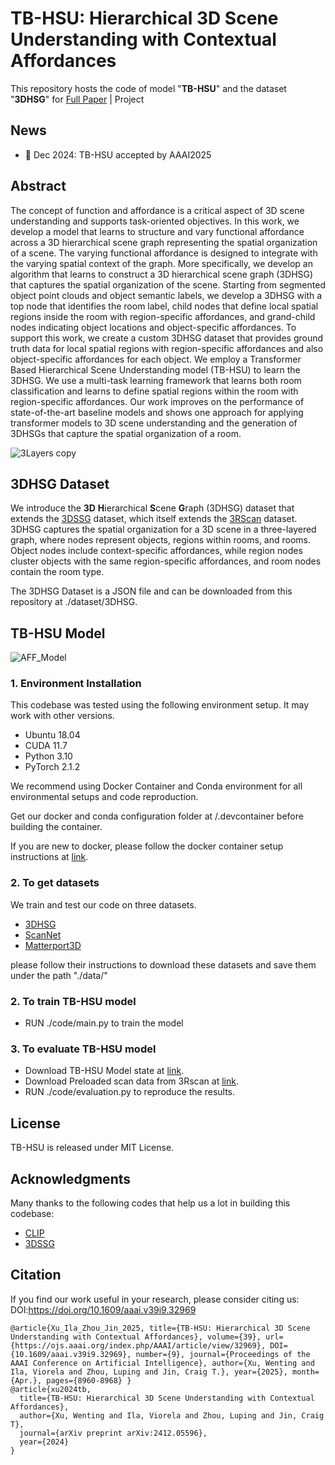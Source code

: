 # TB-HSU: Hierarchical 3D Scene Understanding with Contextual Affordances 
This repository hosts the code of model "**TB-HSU**" and the dataset "**3DHSG**" for [Full Paper](https://arxiv.org/abs/2412.05596) | Project



## News
* 🎉 Dec 2024: TB-HSU accepted by AAAI2025

## Abstract
The concept of function and affordance is a critical aspect of 3D scene understanding and supports task-oriented objectives. In this work, we develop a model that learns to structure and vary functional affordance across a 3D hierarchical scene graph representing the spatial organization of a scene. The varying functional affordance is designed to integrate with the varying spatial context of the graph. More specifically, we develop an algorithm that learns to construct a 3D hierarchical scene graph (3DHSG) that captures the spatial organization of the scene. Starting from segmented object point clouds and object semantic labels, we develop a 3DHSG with a top node that identifies the room label, child nodes that define local spatial regions inside the room with region-specific affordances, and grand-child nodes indicating object locations and object-specific affordances. To support this work, we create a custom 3DHSG dataset that provides ground truth data for local spatial regions with region-specific affordances and also object-specific affordances for each object. We employ a Transformer Based Hierarchical Scene Understanding model (TB-HSU) to learn the 3DHSG. We use a multi-task learning framework that learns both room classification and learns to define spatial regions within the room with region-specific affordances. Our work improves on the performance of state-of-the-art baseline models and shows one approach for applying transformer models to 3D scene understanding and the generation of 3DHSGs that capture the spatial organization of a room.

![3Layers copy](https://github.com/user-attachments/assets/8e79a7d3-3d19-49fe-a36d-cbc2aa9d5275)

## 3DHSG Dataset
We introduce the **3D** **H**ierarchical **S**cene **G**raph (3DHSG) dataset that extends the [3DSSG](https://github.com/ShunChengWu/3DSSG) dataset, which itself extends the [3RScan](https://github.com/WaldJohannaU/3RScan) dataset. 3DHSG captures the spatial organization for a 3D scene in a three-layered graph, where nodes represent objects, regions within rooms, and rooms. Object nodes include context-specific affordances, while region nodes cluster objects with the same region-specific affordances, and room nodes contain the room type.

The 3DHSG Dataset is a JSON file and can be downloaded from this repository at ./dataset/3DHSG.

## TB-HSU Model
![AFF_Model](https://github.com/user-attachments/assets/46702156-d3fb-403f-84e9-cab73639dd72)

### 1. Environment Installation
This codebase was tested using the following environment setup. It may work with other versions.
* Ubuntu 18.04
* CUDA 11.7
* Python 3.10
* PyTorch 2.1.2
  
We recommend using Docker Container and Conda environment for all environmental setups and code reproduction.

Get our docker and conda configuration folder at /.devcontainer before building the container.

If you are new to docker, please follow the docker container setup instructions at [link](https://github.com/WentingXu3o3/DockerContainer_NvidiaGPU_Installed).
### 2. To get datasets
We train and test our code on three datasets. 
* [3DHSG](https://github.com/WentingXu3o3/TB-HSU/tree/main/dataset/3DHSG)
* [ScanNet](https://github.com/ScanNet/ScanNet)
* [Matterport3D](https://github.com/niessner/Matterport)

please follow their instructions to download these datasets and save them under the path "./data/"

### 2. To train TB-HSU model
* RUN ./code/main.py to train the model
### 3. To evaluate TB-HSU model
* Download TB-HSU Model state at [link](https://drive.google.com/drive/folders/1i8auRQqfT7Y85n5mqdkwxAsmRZ26oVIk?usp=drive_link).
* Download Preloaded scan data from 3Rscan at [link](https://drive.google.com/drive/folders/1MzmptNheGa7ToPhMfAGjw4B4hMoAhU5t?usp=drive_link).
* RUN ./code/evaluation.py to reproduce the results.
## License
TB-HSU is released under MIT License.
## Acknowledgments
Many thanks to the following codes that help us a lot in building this codebase:
* [CLIP](https://github.com/openai/CLIP)
* [3DSSG](https://github.com/ShunChengWu/3DSSG)

## Citation
If you find our work useful in your research, please consider citing us:
DOI:https://doi.org/10.1609/aaai.v39i9.32969
```
@article{Xu_Ila_Zhou_Jin_2025, title={TB-HSU: Hierarchical 3D Scene Understanding with Contextual Affordances}, volume={39}, url={https://ojs.aaai.org/index.php/AAAI/article/view/32969}, DOI={10.1609/aaai.v39i9.32969}, number={9}, journal={Proceedings of the AAAI Conference on Artificial Intelligence}, author={Xu, Wenting and Ila, Viorela and Zhou, Luping and Jin, Craig T.}, year={2025}, month={Apr.}, pages={8960-8968} }
@article{xu2024tb,
  title={TB-HSU: Hierarchical 3D Scene Understanding with Contextual Affordances},
  author={Xu, Wenting and Ila, Viorela and Zhou, Luping and Jin, Craig T},
  journal={arXiv preprint arXiv:2412.05596},
  year={2024}
}
```
